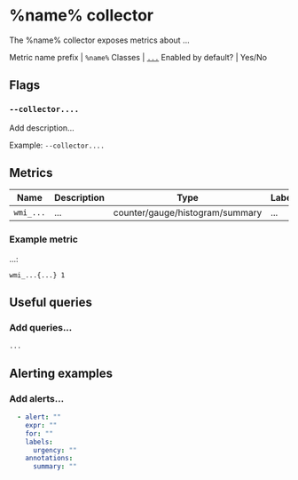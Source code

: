 # %name% collector

The %name% collector exposes metrics about ...

Metric name prefix | `%name%`
Classes             | [`...`](https://msdn.microsoft.com/en-us/library/...)
Enabled by default? | Yes/No

## Flags

### `--collector....`

Add description...

Example: `--collector....`

## Metrics

Name | Description | Type | Labels
-----|-------------|------|-------
`wmi_...` | ... | counter/gauge/histogram/summary | ...

### Example metric

...:

`wmi_...{...} 1`

## Useful queries
### Add queries...

`...`

## Alerting examples
### Add alerts...

```yaml
  - alert: ""
    expr: ""
    for: ""
    labels:
      urgency: ""
    annotations:
      summary: ""
```
